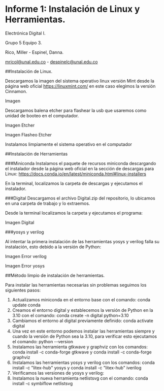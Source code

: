# Informe 1: Instalación de Linux y Herramientas.
Electrónica Digital I.

Grupo 5 Equipo 3.

Rico, Miller - Espinel, Danna.

mricol@unal.edu.co - despinelc@unal.edu.co

##Instalación de Linux.

Descargamos la imagen del sistema operativo linux versión Mint desde la página web oficial https://linuxmint.com/ en este caso elegimos la versión Cinnamon.

Imagen

Descargamos balena etcher para flashear la usb que usaremos como unidad de booteo en el computador.

Imagen Etcher

Imagen Flasheo Etcher

Instalamos limpiamente el sistema operativo en el computador

##Instalación de Herramientas

###Miniconda
Instalamos el paquete de recursos miniconda descargando el instalador desde la página web oficial en la sección de descargas para Linux: https://docs.conda.io/en/latest/miniconda.html#linux-installers

En la terminal, localizamos la carpeta de descargas y ejecutamos el instalador.

###Digital
Descargamos el archivo Digital.zip del repositorio, lo ubicamos en una carpeta de trabajo  y lo extraemos.

Desde la terminal localizamos la carpeta y ejecutamos el programa:

Imagen Digital

###yosys y verilog

Al intentar la primera instalación de las herramientas yosys y verilog falla su instalación, esto debido a la versión de Python:

Imagen Error verilog

Imagen Error yosys

##Método limpio de instalación de herramientas.

Para instalar las herramientas necesarias sin problemas seguimos los siguientes pasos:

1. Actualizamos miniconda en el entorno base con el comando: conda update conda
2. Creamos el entorno digital y establecemos la versión de Python en la 3.10 con el comando: conda create -n digital python=3.10
3. Cambiamos el entorno al digital previamente definido: conda activate digital
4. Una vez en este entorno podemos instalar las herramientas siempre y cuando la versión de Python sea la 3.10, para verificar esto ejecutamos el comando: python --version
5. Instalamos las herramienta gtkwave y graphviz con los comandos: conda install -c conda-forge gtkwave y conda install -c conda-forge graphviz
6. Instalamos las herramientas yosys y verilog con los comandos: conda install -c "litex-hub" yosys y conda install -c "litex-hub" iverilog
7. Verificamos las versiones de yosys y verilog:
8. Instalamos la nueva herramienta netlistsvg con el comando: conda install -c symbiflow netlistsvg



